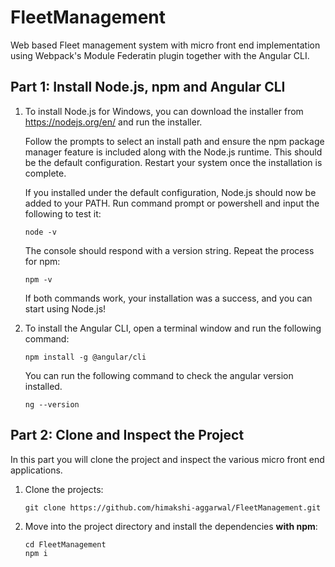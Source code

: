 # FleetManagement

Web based Fleet management system with micro front end implementation using Webpack's Module Federatin plugin together with the Angular CLI.

## Part 1: Install Node.js, npm and Angular CLI

1. To install Node.js for Windows, you can download the installer from https://nodejs.org/en/ and run the installer.
   
   Follow the prompts to select an install path and ensure the npm package manager feature is included along with the Node.js runtime. This should be the default      configuration. Restart your system once the installation is complete.
   
   If you installed under the default configuration, Node.js should now be added to your PATH. Run command prompt or powershell and input the following to test it:
   
   ```
   node -v
   ```
   The console should respond with a version string. Repeat the process for npm:
   
   ```
   npm -v
   ```
   
   If both commands work, your installation was a success, and you can start using Node.js!
   
2. To install the Angular CLI, open a terminal window and run the following command:

   ```
   npm install -g @angular/cli
   ```
   
   You can run the following command to check the angular version installed.
   
   ```
   ng --version
   ```

## Part 2: Clone and Inspect the Project

In this part you will clone the project and inspect the various micro front end applications.

1. Clone the projects:

    ```
    git clone https://github.com/himakshi-aggarwal/FleetManagement.git
    ```

2. Move into the project directory and install the dependencies **with npm**:

    ```
    cd FleetManagement
    npm i
    ```
    
